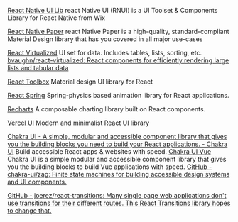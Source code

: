 
[React Native UI Lib](https://wix.github.io/react-native-ui-lib/)
react Native UI (RNUI) is a UI Toolset & Components Library for React Native from Wix

[React Native Paper](https://reactnativepaper.com/)
react Native Paper is a high-quality, standard-compliant Material Design library that has you covered in all major use-cases

[React Virtualized](https://bvaughn.github.io/react-virtualized)
UI set for data. Includes tables, lists, sorting, etc.
[bvaughn/react-virtualized: React components for efficiently rendering large lists and tabular data](https://github.com/bvaughn/react-virtualized)

[React Toolbox](http://react-toolbox.io/#/)
Material design UI library for React

[React Spring](https://www.react-spring.io/)
Spring-physics based animation library for React applications.

[Recharts](http://recharts.org/en-US/)
A composable charting library built on React components.

[Vercel UI](https://github.com/geist-org/react)
Modern and minimalist React UI library

[Chakra UI - A simple, modular and accessible component library that gives you the building blocks you need to build your React applications. - Chakra UI](https://chakra-ui.com)
Build accessible React apps & websites with speed.
[Chakra UI Vue](https://vue.chakra-ui.com/)
Chakra UI is a simple modular and accessible component library that gives you the building blocks to build Vue applications with speed.
[GitHub - chakra-ui/zag: Finite state machines for building accessible design systems and UI components.](https://github.com/chakra-ui/zag)

[GitHub - joerez/react-transitions: Many single page web applications don't use transitions for their different routes. This React Transitions library hopes to change that.](https://github.com/joerez/react-transitions)
